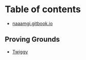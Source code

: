 # Table of contents

* [naaamgi.gitbook.io](README.md)

## Proving Grounds

* [Twiggy](proving-grounds/twiggy.md)
